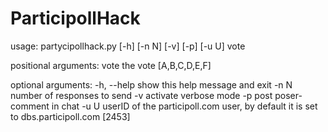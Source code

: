 # ParticipollHack

usage: partycipollhack.py [-h] [-n N] [-v] [-p] [-u U] vote

positional arguments:
  vote        the vote [A,B,C,D,E,F]

optional arguments:
  -h, --help  show this help message and exit
  -n N        number of responses to send
  -v          activate verbose mode
  -p          post poser-comment in chat
  -u U        userID of the participoll.com user, by default it is set to
              dbs.participoll.com [2453]



